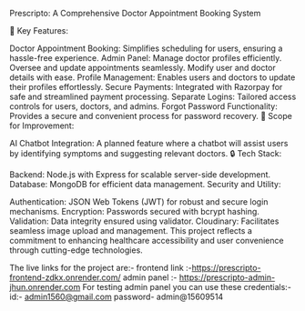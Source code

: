 Prescripto: A Comprehensive Doctor Appointment Booking System

🌟 Key Features:

Doctor Appointment Booking: Simplifies scheduling for users, ensuring a hassle-free experience.
Admin Panel:
Manage doctor profiles efficiently.
Oversee and update appointments seamlessly.
Modify user and doctor details with ease.
Profile Management: Enables users and doctors to update their profiles effortlessly.
Secure Payments: Integrated with Razorpay for safe and streamlined payment processing.
Separate Logins: Tailored access controls for users, doctors, and admins.
Forgot Password Functionality: Provides a secure and convenient process for password recovery.
🔧 Scope for Improvement:

AI Chatbot Integration: A planned feature where a chatbot will assist users by identifying symptoms and suggesting relevant doctors.
🔒 Tech Stack:

Backend: Node.js with Express for scalable server-side development.
Database: MongoDB for efficient data management.
Security and Utility:

Authentication: JSON Web Tokens (JWT) for robust and secure login mechanisms.
Encryption: Passwords secured with bcrypt hashing.
Validation: Data integrity ensured using validator.
Cloudinary: Facilitates seamless image upload and management.
This project reflects a commitment to enhancing healthcare accessibility and user convenience through cutting-edge technologies.

The live links for the project are:-
frontend link :-https://prescripto-frontend-zdkx.onrender.com/
admin panel :- https://prescripto-admin-jhun.onrender.com
For testing admin panel you can use these credentials:- 
id:- admin1560@gmail.com
password- admin@15609514
